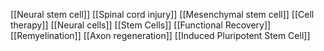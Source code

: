 [[Neural stem cell]]
[[Spinal cord injury]]
[[Mesenchymal stem cell]]
[[Cell therapy]]
[[Neural cells]]
[[Stem Cells]]
[[Functional Recovery]]
[[Remyelination]]
[[Axon regeneration]]
[[Induced Pluripotent Stem Cell]]
